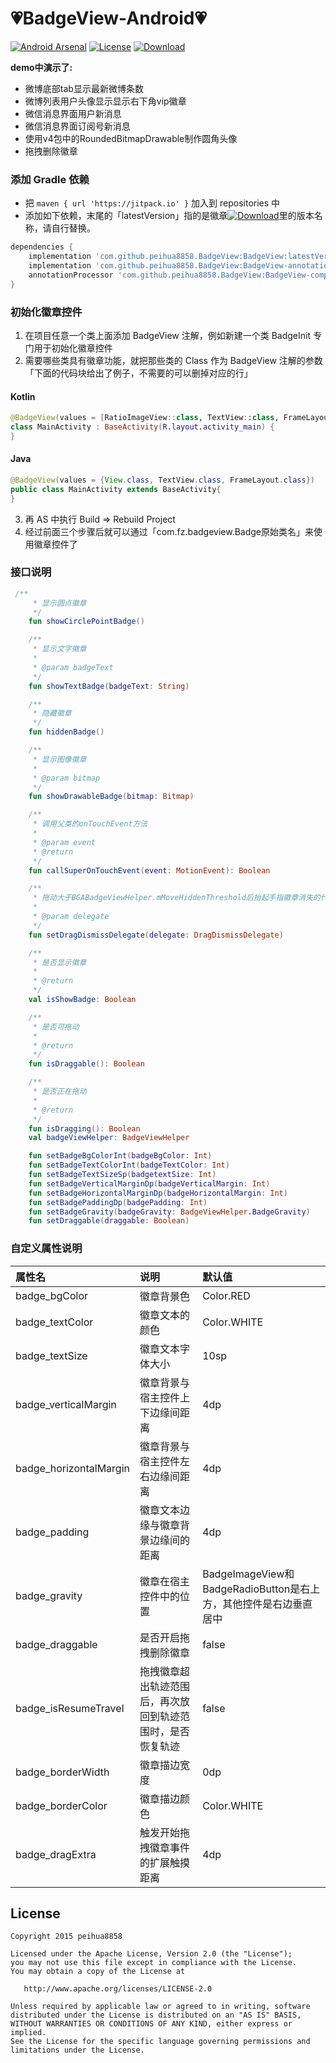 :heartpulse:BadgeView-Android:heartpulse:
============

[![Android Arsenal](https://img.shields.io/badge/Android%20Arsenal-BadgeView-brightgreen.svg?style=flat)](http://android-arsenal.com/details/1/2106)
[![License](https://img.shields.io/badge/license-Apache%202-green.svg)](https://www.apache.org/licenses/LICENSE-2.0)
[![Download](https://jitpack.io/v/peihua8858/BadgeView.svg)](https://jitpack.io/#peihua8858/BadgeView)

**demo中演示了:**
* 微博底部tab显示最新微博条数
* 微博列表用户头像显示显示右下角vip徽章
* 微信消息界面用户新消息
* 微信消息界面订阅号新消息
* 使用v4包中的RoundedBitmapDrawable制作圆角头像
* 拖拽删除徽章

<!-- ### 爆炸效果参考的 [ExplosionField](https://github.com/tyrantgit/ExplosionField) 改成了只有一个View的情况,只刷新徽章附近的区域-->

<!-- ### 效果图->
<!-- ![badgeview](https://cloud.githubusercontent.com/assets/8949716/17483429/8f5ab3aa-5db8-11e6-808c-6033f5d5c4ec.gif)-->

### 添加 Gradle 依赖

* 把 `maven { url 'https://jitpack.io' }` 加入到 repositories 中
* 添加如下依赖，末尾的「latestVersion」指的是徽章[![Download](https://jitpack.io/v/peihua8858/BadgeView.svg)](https://jitpack.io/#peihua8858/BadgeView)里的版本名称，请自行替换。

```groovy
dependencies {
    implementation 'com.github.peihua8858.BadgeView:BadgeView:latestVersion'
    implementation 'com.github.peihua8858.BadgeView:BadgeView-annotation:latestVersion'
    annotationProcessor 'com.github.peihua8858.BadgeView:BadgeView-compiler:latestVersion'
}
```

### 初始化徽章控件

1. 在项目任意一个类上面添加 BadgeView 注解，例如新建一个类 BadgeInit 专门用于初始化徽章控件
2. 需要哪些类具有徽章功能，就把那些类的 Class 作为 BadgeView 注解的参数「下面的代码块给出了例子，不需要的可以删掉对应的行」
#### Kotlin
```kotlin
@BadgeView(values = [RatioImageView::class, TextView::class, FrameLayout::class])
class MainActivity : BaseActivity(R.layout.activity_main) {
}
```
#### Java
```java
@BadgeView(values = {View.class, TextView.class, FrameLayout.class})
public class MainActivity extends BaseActivity{
}
```
3. 再 AS 中执行 Build => Rebuild Project
4. 经过前面三个步骤后就可以通过「com.fz.badgeview.Badge原始类名」来使用徽章控件了

### 接口说明

```kotlin
 /**
     * 显示圆点徽章
     */
    fun showCirclePointBadge()

    /**
     * 显示文字徽章
     *
     * @param badgeText
     */
    fun showTextBadge(badgeText: String)

    /**
     * 隐藏徽章
     */
    fun hiddenBadge()

    /**
     * 显示图像徽章
     *
     * @param bitmap
     */
    fun showDrawableBadge(bitmap: Bitmap)

    /**
     * 调用父类的onTouchEvent方法
     *
     * @param event
     * @return
     */
    fun callSuperOnTouchEvent(event: MotionEvent): Boolean

    /**
     * 拖动大于BGABadgeViewHelper.mMoveHiddenThreshold后抬起手指徽章消失的代理
     *
     * @param delegate
     */
    fun setDragDismissDelegate(delegate: DragDismissDelegate)

    /**
     * 是否显示徽章
     *
     * @return
     */
    val isShowBadge: Boolean

    /**
     * 是否可拖动
     *
     * @return
     */
    fun isDraggable(): Boolean

    /**
     * 是否正在拖动
     *
     * @return
     */
    fun isDragging(): Boolean
    val badgeViewHelper: BadgeViewHelper

    fun setBadgeBgColorInt(badgeBgColor: Int)
    fun setBadgeTextColorInt(badgeTextColor: Int)
    fun setBadgeTextSizeSp(badgetextSize: Int)
    fun setBadgeVerticalMarginDp(badgeVerticalMargin: Int)
    fun setBadgeHorizontalMarginDp(badgeHorizontalMargin: Int)
    fun setBadgePaddingDp(badgePadding: Int)
    fun setBadgeGravity(badgeGravity: BadgeViewHelper.BadgeGravity)
    fun setDraggable(draggable: Boolean)
```

### 自定义属性说明

属性名 | 说明 | 默认值
:----------- | :----------- | :-----------
badge_bgColor         | 徽章背景色        | Color.RED
badge_textColor         | 徽章文本的颜色        | Color.WHITE
badge_textSize         | 徽章文本字体大小        | 10sp
badge_verticalMargin         | 徽章背景与宿主控件上下边缘间距离        | 4dp
badge_horizontalMargin         | 徽章背景与宿主控件左右边缘间距离        | 4dp
badge_padding         | 徽章文本边缘与徽章背景边缘间的距离        | 4dp
badge_gravity         | 徽章在宿主控件中的位置        | BadgeImageView和BadgeRadioButton是右上方，其他控件是右边垂直居中
badge_draggable         | 是否开启拖拽删除徽章        | false
badge_isResumeTravel         | 拖拽徽章超出轨迹范围后，再次放回到轨迹范围时，是否恢复轨迹        | false
badge_borderWidth         | 徽章描边宽度        | 0dp
badge_borderColor         | 徽章描边颜色        | Color.WHITE
badge_dragExtra         | 触发开始拖拽徽章事件的扩展触摸距离        | 4dp

## License

    Copyright 2015 peihua8858

    Licensed under the Apache License, Version 2.0 (the "License");
    you may not use this file except in compliance with the License.
    You may obtain a copy of the License at

       http://www.apache.org/licenses/LICENSE-2.0

    Unless required by applicable law or agreed to in writing, software
    distributed under the License is distributed on an "AS IS" BASIS,
    WITHOUT WARRANTIES OR CONDITIONS OF ANY KIND, either express or implied.
    See the License for the specific language governing permissions and
    limitations under the License.
